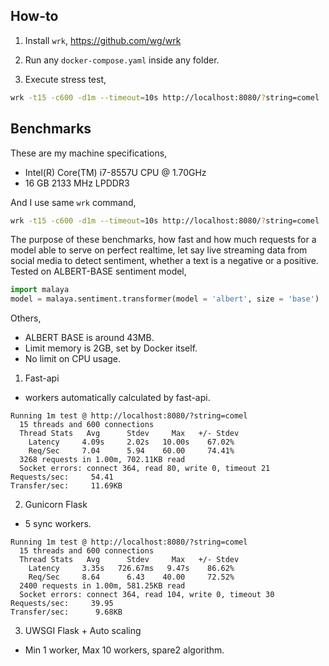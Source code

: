 ## How-to

1. Install `wrk`, https://github.com/wg/wrk

2. Run any `docker-compose.yaml` inside any folder.

3. Execute stress test,

```bash
wrk -t15 -c600 -d1m --timeout=10s http://localhost:8080/?string=comel
```

## Benchmarks

These are my machine specifications,

- Intel(R) Core(TM) i7-8557U CPU @ 1.70GHz
- 16 GB 2133 MHz LPDDR3

And I use same `wrk` command,

```bash
wrk -t15 -c600 -d1m --timeout=10s http://localhost:8080/?string=comel
```

The purpose of these benchmarks, how fast and how much requests for a model able to serve on perfect realtime, let say live streaming data from social media to detect sentiment, whether a text is a negative or a positive. Tested on ALBERT-BASE sentiment model,

```python
import malaya
model = malaya.sentiment.transformer(model = 'albert', size = 'base')
```

Others,

- ALBERT BASE is around 43MB.
- Limit memory is 2GB, set by Docker itself.
- No limit on CPU usage.

1. Fast-api

- workers automatically calculated by fast-api.

```text
Running 1m test @ http://localhost:8080/?string=comel
  15 threads and 600 connections
  Thread Stats   Avg      Stdev     Max   +/- Stdev
    Latency     4.09s     2.02s   10.00s    67.02%
    Req/Sec     7.04      5.94    60.00     74.41%
  3268 requests in 1.00m, 702.11KB read
  Socket errors: connect 364, read 80, write 0, timeout 21
Requests/sec:     54.41
Transfer/sec:     11.69KB
```

2. Gunicorn Flask

- 5 sync workers.

```text
Running 1m test @ http://localhost:8080/?string=comel
  15 threads and 600 connections
  Thread Stats   Avg      Stdev     Max   +/- Stdev
    Latency     3.35s   726.67ms   9.47s    86.62%
    Req/Sec     8.64      6.43    40.00     72.52%
  2400 requests in 1.00m, 581.25KB read
  Socket errors: connect 364, read 104, write 0, timeout 30
Requests/sec:     39.95
Transfer/sec:      9.68KB
```

3. UWSGI Flask + Auto scaling

- Min 1 worker, Max 10 workers, spare2 algorithm.